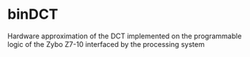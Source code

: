 # binDCT
Hardware approximation of the DCT implemented on the programmable logic of the Zybo Z7-10 interfaced by the processing system
